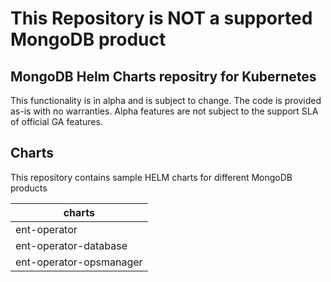 # This Repository is NOT a supported MongoDB product

## MongoDB Helm Charts repositry for Kubernetes

This functionality is in alpha and is subject to change. The code is provided as-is with no warranties. Alpha features are not subject to the support SLA of official GA features.



## Charts

This repository contains sample HELM charts for different MongoDB products

| charts                  |
|-------------------------|
| ent-operator            |
| ent-operator-database   |
| ent-operator-opsmanager |
